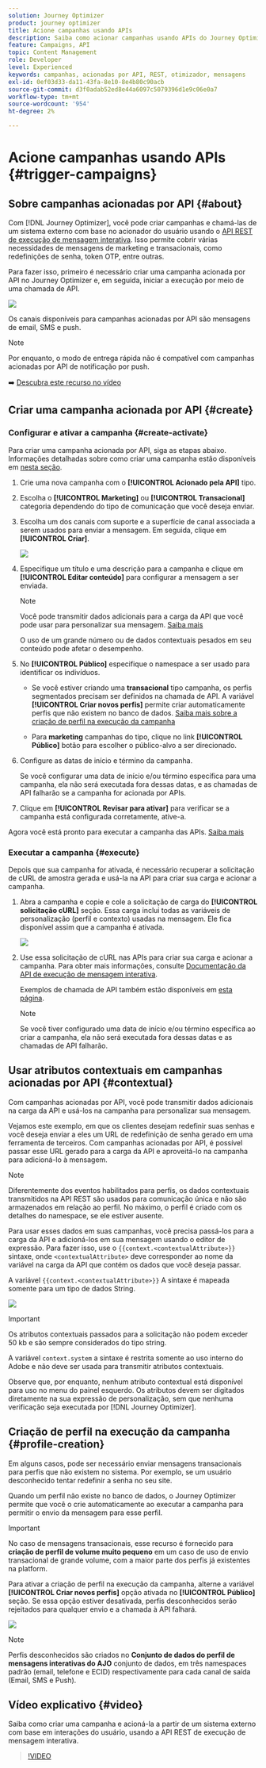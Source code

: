 ```yaml
---
solution: Journey Optimizer
product: journey optimizer
title: Acione campanhas usando APIs
description: Saiba como acionar campanhas usando APIs do Journey Optimizer
feature: Campaigns, API
topic: Content Management
role: Developer
level: Experienced
keywords: campanhas, acionadas por API, REST, otimizador, mensagens
exl-id: 0ef03d33-da11-43fa-8e10-8e4b80c90acb
source-git-commit: d3f0adab52ed8e44a6097c5079396d1e9c06e0a7
workflow-type: tm+mt
source-wordcount: '954'
ht-degree: 2%

---
```


# Acione campanhas usando APIs {#trigger-campaigns}

## Sobre campanhas acionadas por API {#about}

Com [!DNL Journey Optimizer], você pode criar campanhas e chamá-las de um sistema externo com base no acionador do usuário usando o [API REST de execução de mensagem interativa](https://developer.adobe.com/journey-optimizer-apis/references/messaging/#tag/execution). Isso permite cobrir várias necessidades de mensagens de marketing e transacionais, como redefinições de senha, token OTP, entre outras.

Para fazer isso, primeiro é necessário criar uma campanha acionada por API no Journey Optimizer e, em seguida, iniciar a execução por meio de uma chamada de API.

![](../rn/assets/do-not-localize/api-triggered.gif)

Os canais disponíveis para campanhas acionadas por API são mensagens de email, SMS e push.

>[!NOTE]
>
>Por enquanto, o modo de entrega rápida não é compatível com campanhas acionadas por API de notificação por push.

➡️ [Descubra este recurso no vídeo](#video)

## Criar uma campanha acionada por API {#create}

### Configurar e ativar a campanha {#create-activate}

Para criar uma campanha acionada por API, siga as etapas abaixo. Informações detalhadas sobre como criar uma campanha estão disponíveis em [nesta seção](create-campaign.md).

1. Crie uma nova campanha com o **[!UICONTROL Acionado pela API]** tipo.

1. Escolha o **[!UICONTROL Marketing]** ou **[!UICONTROL Transacional]** categoria dependendo do tipo de comunicação que você deseja enviar.

1. Escolha um dos canais com suporte e a superfície de canal associada a serem usados para enviar a mensagem. Em seguida, clique em **[!UICONTROL Criar]**.

   ![](assets/api-triggered-type.png)

1. Especifique um título e uma descrição para a campanha e clique em **[!UICONTROL Editar conteúdo]** para configurar a mensagem a ser enviada.

   >[!NOTE]
   >
   >Você pode transmitir dados adicionais para a carga da API que você pode usar para personalizar sua mensagem. [Saiba mais](#contextual)
   >
   >O uso de um grande número ou de dados contextuais pesados em seu conteúdo pode afetar o desempenho.

1. No **[!UICONTROL Público]** especifique o namespace a ser usado para identificar os indivíduos.

   * Se você estiver criando uma **transacional** tipo campanha, os perfis segmentados precisam ser definidos na chamada de API. A variável **[!UICONTROL Criar novos perfis]** permite criar automaticamente perfis que não existem no banco de dados. [Saiba mais sobre a criação de perfil na execução da campanha](#profile-creation)

   * Para **marketing** campanhas do tipo, clique no link **[!UICONTROL Público]** botão para escolher o público-alvo a ser direcionado.

1. Configure as datas de início e término da campanha.

   Se você configurar uma data de início e/ou término específica para uma campanha, ela não será executada fora dessas datas, e as chamadas de API falharão se a campanha for acionada por APIs.

1. Clique em **[!UICONTROL Revisar para ativar]** para verificar se a campanha está configurada corretamente, ative-a.

Agora você está pronto para executar a campanha das APIs. [Saiba mais](#execute)

### Executar a campanha {#execute}

Depois que sua campanha for ativada, é necessário recuperar a solicitação de cURL de amostra gerada e usá-la na API para criar sua carga e acionar a campanha.

1. Abra a campanha e copie e cole a solicitação de carga do **[!UICONTROL solicitação cURL]** seção. Essa carga inclui todas as variáveis de personalização (perfil e contexto) usadas na mensagem. Ele fica disponível assim que a campanha é ativada.

   ![](assets/api-triggered-curl.png)

1. Use essa solicitação de cURL nas APIs para criar sua carga e acionar a campanha. Para obter mais informações, consulte [Documentação da API de execução de mensagem interativa](https://developer.adobe.com/journey-optimizer-apis/references/messaging/#tag/execution).


   Exemplos de chamada de API também estão disponíveis em [esta página](https://developer.adobe.com/journey-optimizer-apis/references/messaging-samples/).

   >[!NOTE]
   >
   >Se você tiver configurado uma data de início e/ou término específica ao criar a campanha, ela não será executada fora dessas datas e as chamadas de API falharão.

## Usar atributos contextuais em campanhas acionadas por API {#contextual}

Com campanhas acionadas por API, você pode transmitir dados adicionais na carga da API e usá-los na campanha para personalizar sua mensagem.

Vejamos este exemplo, em que os clientes desejam redefinir suas senhas e você deseja enviar a eles um URL de redefinição de senha gerado em uma ferramenta de terceiros. Com campanhas acionadas por API, é possível passar esse URL gerado para a carga da API e aproveitá-lo na campanha para adicioná-lo à mensagem.

>[!NOTE]
>
>Diferentemente dos eventos habilitados para perfis, os dados contextuais transmitidos na API REST são usados para comunicação única e não são armazenados em relação ao perfil. No máximo, o perfil é criado com os detalhes do namespace, se ele estiver ausente.

Para usar esses dados em suas campanhas, você precisa passá-los para a carga da API e adicioná-los em sua mensagem usando o editor de expressão. Para fazer isso, use o `{{context.<contextualAttribute>}}` sintaxe, onde `<contextualAttribute>` deve corresponder ao nome da variável na carga da API que contém os dados que você deseja passar.

A variável `{{context.<contextualAttribute>}}` A sintaxe é mapeada somente para um tipo de dados String.

![](assets/api-triggered-context.png)


>[!IMPORTANT]
>
>Os atributos contextuais passados para a solicitação não podem exceder 50 kb e são sempre considerados do tipo string.
>
>A variável `context.system` a sintaxe é restrita somente ao uso interno do Adobe e não deve ser usada para transmitir atributos contextuais.

Observe que, por enquanto, nenhum atributo contextual está disponível para uso no menu do painel esquerdo. Os atributos devem ser digitados diretamente na sua expressão de personalização, sem que nenhuma verificação seja executada por [!DNL Journey Optimizer].

## Criação de perfil na execução da campanha {#profile-creation}

Em alguns casos, pode ser necessário enviar mensagens transacionais para perfis que não existem no sistema. Por exemplo, se um usuário desconhecido tentar redefinir a senha no seu site.

Quando um perfil não existe no banco de dados, o Journey Optimizer permite que você o crie automaticamente ao executar a campanha para permitir o envio da mensagem para esse perfil.

>[!IMPORTANT]
>
>No caso de mensagens transacionais, esse recurso é fornecido para **criação de perfil de volume muito pequeno** em um caso de uso de envio transacional de grande volume, com a maior parte dos perfis já existentes na platform.

Para ativar a criação de perfil na execução da campanha, alterne a variável **[!UICONTROL Criar novos perfis]** opção ativada no **[!UICONTROL Público]** seção. Se essa opção estiver desativada, perfis desconhecidos serão rejeitados para qualquer envio e a chamada à API falhará.

![](assets/api-triggered-create-profile.png)

>[!NOTE]
>
>Perfis desconhecidos são criados no **Conjunto de dados do perfil de mensagens interativas do AJO** conjunto de dados, em três namespaces padrão (email, telefone e ECID) respectivamente para cada canal de saída (Email, SMS e Push).

## Vídeo explicativo {#video}

Saiba como criar uma campanha e acioná-la a partir de um sistema externo com base em interações do usuário, usando a API REST de execução de mensagem interativa.

>[!VIDEO](https://video.tv.adobe.com/v/3425358?quality=12)
